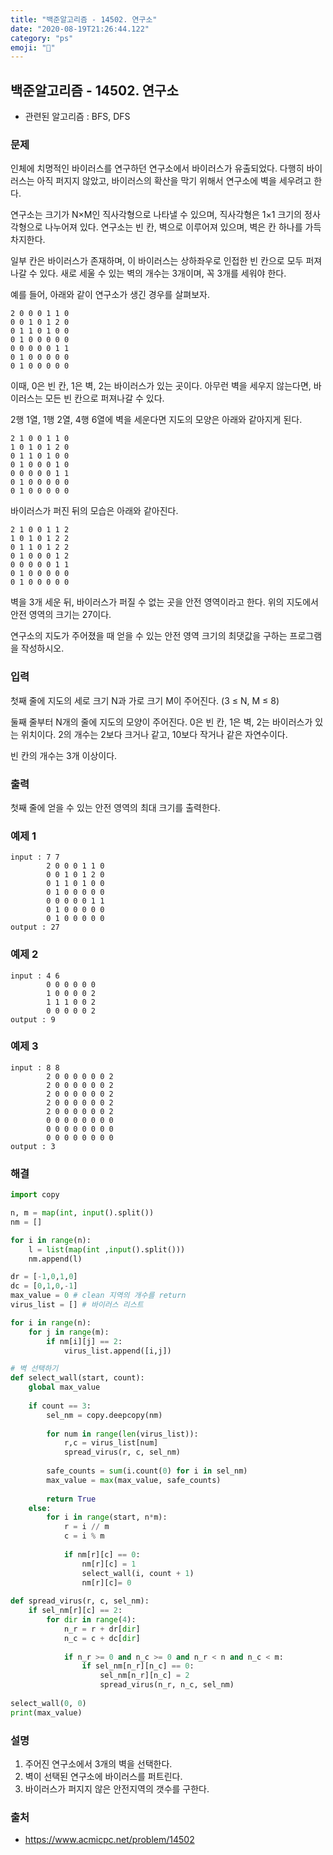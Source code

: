 ```yaml
---
title: "백준알고리즘 - 14502. 연구소"
date: "2020-08-19T21:26:44.122"
category: "ps"
emoji: "🏥"
---
```


## 백준알고리즘 - 14502. 연구소

- 관련된 알고리즘 : BFS, DFS

### 문제

인체에 치명적인 바이러스를 연구하던 연구소에서 바이러스가 유출되었다. 다행히 바이러스는 아직 퍼지지 않았고, 바이러스의 확산을 막기 위해서 연구소에 벽을 세우려고 한다.

연구소는 크기가 N×M인 직사각형으로 나타낼 수 있으며, 직사각형은 1×1 크기의 정사각형으로 나누어져 있다. 연구소는 빈 칸, 벽으로 이루어져 있으며, 벽은 칸 하나를 가득 차지한다. 

일부 칸은 바이러스가 존재하며, 이 바이러스는 상하좌우로 인접한 빈 칸으로 모두 퍼져나갈 수 있다. 새로 세울 수 있는 벽의 개수는 3개이며, 꼭 3개를 세워야 한다.

예를 들어, 아래와 같이 연구소가 생긴 경우를 살펴보자.

```
2 0 0 0 1 1 0
0 0 1 0 1 2 0
0 1 1 0 1 0 0
0 1 0 0 0 0 0
0 0 0 0 0 1 1
0 1 0 0 0 0 0
0 1 0 0 0 0 0
```

이때, 0은 빈 칸, 1은 벽, 2는 바이러스가 있는 곳이다. 아무런 벽을 세우지 않는다면, 바이러스는 모든 빈 칸으로 퍼져나갈 수 있다.

2행 1열, 1행 2열, 4행 6열에 벽을 세운다면 지도의 모양은 아래와 같아지게 된다.

```
2 1 0 0 1 1 0
1 0 1 0 1 2 0
0 1 1 0 1 0 0
0 1 0 0 0 1 0
0 0 0 0 0 1 1
0 1 0 0 0 0 0
0 1 0 0 0 0 0
```

바이러스가 퍼진 뒤의 모습은 아래와 같아진다.

```
2 1 0 0 1 1 2
1 0 1 0 1 2 2
0 1 1 0 1 2 2
0 1 0 0 0 1 2
0 0 0 0 0 1 1
0 1 0 0 0 0 0
0 1 0 0 0 0 0
```

벽을 3개 세운 뒤, 바이러스가 퍼질 수 없는 곳을 안전 영역이라고 한다. 위의 지도에서 안전 영역의 크기는 27이다.

연구소의 지도가 주어졌을 때 얻을 수 있는 안전 영역 크기의 최댓값을 구하는 프로그램을 작성하시오.

### 입력

첫째 줄에 지도의 세로 크기 N과 가로 크기 M이 주어진다. (3 ≤ N, M ≤ 8)

둘째 줄부터 N개의 줄에 지도의 모양이 주어진다. 0은 빈 칸, 1은 벽, 2는 바이러스가 있는 위치이다. 2의 개수는 2보다 크거나 같고, 10보다 작거나 같은 자연수이다.

빈 칸의 개수는 3개 이상이다. 

### 출력

첫째 줄에 얻을 수 있는 안전 영역의 최대 크기를 출력한다.

### 예제 1

```
input : 7 7
        2 0 0 0 1 1 0
        0 0 1 0 1 2 0
        0 1 1 0 1 0 0
        0 1 0 0 0 0 0
        0 0 0 0 0 1 1
        0 1 0 0 0 0 0
        0 1 0 0 0 0 0
output : 27
```

### 예제 2

```
input : 4 6
        0 0 0 0 0 0
        1 0 0 0 0 2
        1 1 1 0 0 2
        0 0 0 0 0 2
output : 9
```

### 예제 3

```
input : 8 8
        2 0 0 0 0 0 0 2
        2 0 0 0 0 0 0 2
        2 0 0 0 0 0 0 2
        2 0 0 0 0 0 0 2
        2 0 0 0 0 0 0 2
        0 0 0 0 0 0 0 0
        0 0 0 0 0 0 0 0
        0 0 0 0 0 0 0 0
output : 3
```

### 해결

```python
import copy

n, m = map(int, input().split())
nm = []

for i in range(n):
    l = list(map(int ,input().split()))
    nm.append(l)

dr = [-1,0,1,0]
dc = [0,1,0,-1]
max_value = 0 # clean 지역의 개수를 return
virus_list = [] # 바이러스 리스트

for i in range(n):
    for j in range(m):
        if nm[i][j] == 2:
            virus_list.append([i,j])

# 벽 선택하기
def select_wall(start, count):
    global max_value
    
    if count == 3:
        sel_nm = copy.deepcopy(nm)
        
        for num in range(len(virus_list)):
            r,c = virus_list[num]
            spread_virus(r, c, sel_nm)
            
        safe_counts = sum(i.count(0) for i in sel_nm)
        max_value = max(max_value, safe_counts)
        
        return True
    else:
        for i in range(start, n*m):
            r = i // m
            c = i % m
            
            if nm[r][c] == 0:
                nm[r][c] = 1
                select_wall(i, count + 1)
                nm[r][c]= 0
                
def spread_virus(r, c, sel_nm):
    if sel_nm[r][c] == 2:
        for dir in range(4):
            n_r = r + dr[dir]
            n_c = c + dc[dir]
            
            if n_r >= 0 and n_c >= 0 and n_r < n and n_c < m:
                if sel_nm[n_r][n_c] == 0:
                    sel_nm[n_r][n_c] = 2
                    spread_virus(n_r, n_c, sel_nm)
                    
select_wall(0, 0)
print(max_value)
```

### 설명

1. 주어진 연구소에서 3개의 벽을 선택한다.
2. 벽이 선택된 연구소에 바이러스를 퍼트린다.
3. 바이러스가 퍼지지 않은 안전지역의 갯수를 구한다.

### 출처

- https://www.acmicpc.net/problem/14502